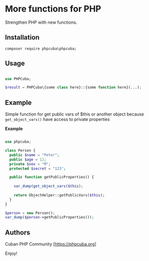 # More functions for PHP

Strengthen PHP with new functions.

## Installation

```
composer require phpcuba\phpcuba;
```

## Usage
```php

use PHPCuba;

$result = PHPCuba\{some class here}::{some function here}(...);
```

## Example

Simple function for get public vars of $this or another 
object because `get_object_vars()` have access to private properties

**Example**

```php

use phpcuba;

class Person {
  public $name = "Peter";
  public $age = 12;
  private $sex = "M";
  protected $secret = "123";

  public function getPublicProperties() {
  	
  	var_dump(get_object_vars($this);
  	
    return ObjectHelper::getPublicVars($this);
  }
}

$person = new Person();
var_dump($person->getPublicProperties());
```

## Authors

Cuban PHP Community [https://phpcuba.org]

Enjoy!
